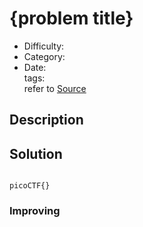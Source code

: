# {problem title}
- Difficulty: 
- Category:   
- Date:   
tags:   
refer to [Source]()

## Description

## Solution
``` shell
```
``` plain
picoCTF{}
```

### Improving
